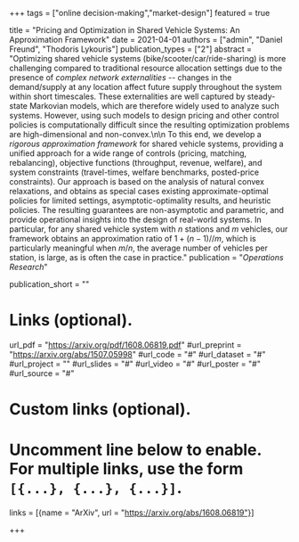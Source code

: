 +++
tags = ["online decision-making","market-design"]
featured = true

title = "Pricing and Optimization in Shared Vehicle Systems: An Approximation Framework"
date = 2021-04-01
authors = ["admin", "Daniel Freund", "Thodoris Lykouris"]
publication_types = ["2"]
abstract = "Optimizing shared vehicle systems (bike/scooter/car/ride-sharing) is more challenging compared to traditional resource allocation settings due to the presence of *complex network externalities* -- changes in the demand/supply at any location affect future supply throughout the system within short timescales. These externalities are well captured by steady-state Markovian models, which are therefore widely used to analyze such systems. However, using such models to design pricing and other control policies is computationally difficult since the resulting optimization problems are high-dimensional and non-convex.\n\n To this end, we develop a *rigorous approximation framework* for shared vehicle systems, providing a unified approach for a wide range of controls (pricing, matching, rebalancing), objective functions (throughput, revenue, welfare), and system constraints (travel-times, welfare benchmarks, posted-price constraints). Our approach is based on the analysis of natural convex relaxations, and obtains as special cases existing approximate-optimal policies for limited settings, asymptotic-optimality results, and heuristic policies. The resulting guarantees are non-asymptotic and parametric, and provide operational insights into the design of real-world systems. In particular, for any shared vehicle system with $n$ stations and $m$ vehicles, our framework obtains an approximation ratio of $1+(n-1)//m$, which is particularly meaningful when $m/n$, the average number of vehicles per station, is large, as is often the case in practice."
publication = "*Operations Research*"

publication_short = ""

# Links (optional).
url_pdf = "https://arxiv.org/pdf/1608.06819.pdf"
#url_preprint = "https://arxiv.org/abs/1507.05998"
#url_code = "#"
#url_dataset = "#"
#url_project = ""
#url_slides = "#"
#url_video = "#"
#url_poster = "#"
#url_source = "#"

# Custom links (optional).
#   Uncomment line below to enable. For multiple links, use the form `[{...}, {...}, {...}]`.
links = [{name = "ArXiv", url = "https://arxiv.org/abs/1608.06819"}]


+++


